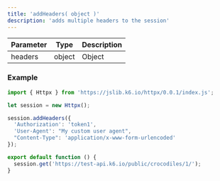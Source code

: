 ```yaml
---
title: 'addHeaders( object )'
description: 'adds multiple headers to the session'
---
```



| Parameter | Type            | Description                                                      |
| --------- | --------------- | ---------------------------------------------------------------- |
| headers  | object  | Object |


### Example

<CodeGroup labels={[]}>

```javascript
import { Httpx } from 'https://jslib.k6.io/httpx/0.0.1/index.js';

let session = new Httpx();

session.addHeaders({
  'Authorization': 'token1',
  'User-Agent': "My custom user agent",
  "Content-Type": 'application/x-www-form-urlencoded' 
});

export default function () {
  session.get('https://test-api.k6.io/public/crocodiles/1/'); 
}
```

</CodeGroup>